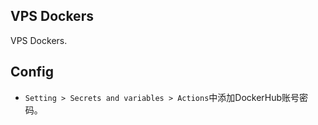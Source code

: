 ## VPS Dockers

VPS Dockers.

## Config

- `Setting > Secrets and variables > Actions`中添加DockerHub账号密码。
